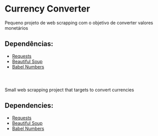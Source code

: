# Currency Converter

Pequeno projeto de web scrapping com o objetivo de converter valores monetários 
<h2>Dependências: </h2>
<ul>
<li><a href="https://pypi.org/project/requests/">Requests</a></li>
<li><a href="https://www.crummy.com/software/BeautifulSoup/bs4/doc/">Beautiful Soup</a></li>
<li><a href="https://babel.pocoo.org/en/latest/api/numbers.html">Babel Numbers</a></li>
</ul>
<h1></h1>
<br>
Small web scrapping project that targets to convert currencies
<h2>Dependencies: </h2>
<ul>
<li><a href="https://pypi.org/project/requests/">Requests</a></li>
<li><a href="https://www.crummy.com/software/BeautifulSoup/bs4/doc/">Beautiful Soup</a></li>
<li><a href="https://babel.pocoo.org/en/latest/api/numbers.html">Babel Numbers</a></li>
</ul>
